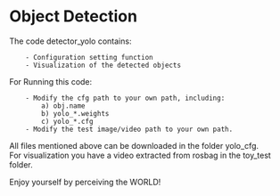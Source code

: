 # Object Detection

The code detector_yolo contains:
```
    - Configuration setting function
    - Visualization of the detected objects
```    
For Running this code:
```
    - Modify the cfg path to your own path, including:
        a) obj.name
        b) yolo_*.weights
        c) yolo_*.cfg
    - Modify the test image/video path to your own path.
```

All files mentioned above can be downloaded in the folder yolo_cfg.  
For visualization you have a video extracted from rosbag in the toy_test folder.  

Enjoy yourself by perceiving the WORLD!
